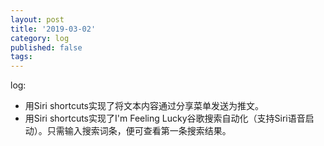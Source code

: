 ```yaml
---
layout: post
title: '2019-03-02'
category: log
published: false
tags: 
---
```


log:

- 用Siri shortcuts实现了将文本内容通过分享菜单发送为推文。
- 用Siri shortcuts实现了I'm Feeling Lucky谷歌搜索自动化（支持Siri语音启动）。只需输入搜索词条，便可查看第一条搜索结果。
